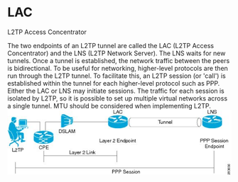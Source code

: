 # LAC


L2TP Access Concentrator

The two endpoints of an L2TP tunnel are called the LAC (L2TP Access
Concentrator) and the LNS (L2TP Network Server). The LNS waits for new
tunnels. Once a tunnel is established, the network traffic between the
peers is bidirectional. To be useful for networking, higher-level
protocols are then run through the L2TP tunnel. To facilitate this, an
L2TP session (or 'call') is established within the tunnel for each
higher-level protocol such as PPP. Either the LAC or LNS may initiate
sessions. The traffic for each session is isolated by L2TP, so it is
possible to set up multiple virtual networks across a single tunnel. MTU
should be considered when implementing L2TP.\
![](./images/15008478.png?width=475)

